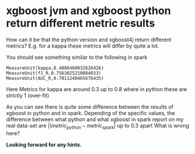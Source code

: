 # xgboost jvm and xgboost python return different metric results

How can it be that the python version and xgboost4j return different metrics? E.g. for a kappa these metrics will differ by quite a lot. 


You should see something similar to the following in spark
```
MeasureUnit(kappa,0.4086460032626426)
MeasureUnit(f1_R,0.7563025210084033)
MeasureUnit(AUC_R,0.7011240465676435)
```
Here Metrics for kappa are around 0.3 up to 0.8 where in python these are strictly 1 (over-fit)

As you can see there is quite some difference between the results of xgboost in python and in spark. Depending of the specific values, the difference between what python and what xgboost in spark report on my real data-set are $|(metric_{python} -metric_{spark}|$ up to $0.3$ apart What is wrong here?

**Looking forward for any hints.**
